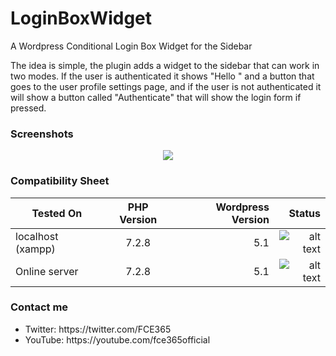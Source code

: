 # LoginBoxWidget
A Wordpress Conditional Login Box Widget for the Sidebar

The idea is simple, the plugin adds a widget to the sidebar that can work in two modes. If the user is authenticated it shows "Hello <username>" and a button that goes to the user profile settings page, and if the user is not authenticated it will show a button called "Authenticate" that will show the login form if pressed.
  
### Screenshots
<p align="center">
  <img src="https://user-images.githubusercontent.com/15067741/44678774-15c2af80-aa31-11e8-9f96-d6779bbf8cb1.png"/>
</p>

### Compatibility Sheet

| Tested On     | PHP Version           | Wordpress Version  |  Status           |
| ------------- |:---------------------:| ------------------:| -----------------:|
| localhost (xampp)   | 7.2.8                 | 5.1              |  ![alt text](https://user-images.githubusercontent.com/15067741/44679269-6e467c80-aa32-11e8-8651-7838e3609a52.png "PASSED")           |
| Online server       | 7.2.8                 | 5.1              |  ![alt text](https://user-images.githubusercontent.com/15067741/44679269-6e467c80-aa32-11e8-8651-7838e3609a52.png "PASSED")           |

### Contact me
<ul>
  <li> Twitter: https://twitter.com/FCE365 </li>
  <li> YouTube: https://youtube.com/fce365official </li>
</ul>
